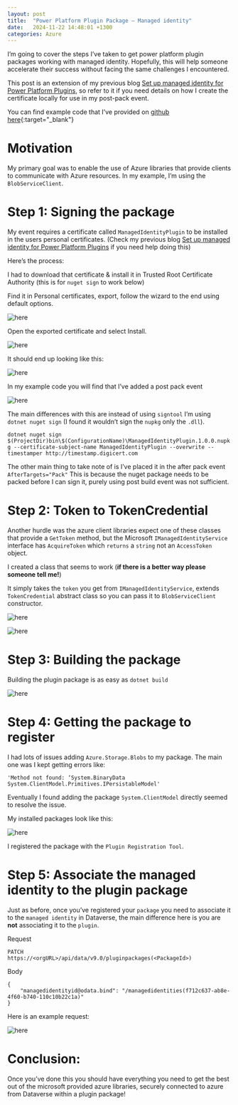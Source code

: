 ```yaml
---
layout: post
title:  "Power Platform Plugin Package – Managed identity"
date:   2024-11-22 14:48:01 +1300
categories: Azure
---
```


I’m going to cover the steps I’ve taken to get power platform plugin packages working with managed identity. Hopefully, this will help someone accelerate their success without facing the same challenges I encountered.

This post is an extension of my previous blog [Set up managed identity for Power Platform Plugins](/azure/2024/10/14/set-up-managed-identity-for-power-platform-plugins.html), so refer to it if you need details on how I create the certificate locally for use in my post-pack event.

You can find example code that I’ve provided on [github here](https://github.com/Cliveo/ManagedIdentityPlugin){:target="_blank"}

# Motivation
My primary goal was to enable the use of Azure libraries that provide clients to communicate with Azure resources. In my example, I’m using the `BlobServiceClient`.

# Step 1: Signing the package

My event requires a certificate called `ManagedIdentityPlugin` to be installed in the users personal certificates. (Check my previous blog [Set up managed identity for Power Platform Plugins](/azure/2024/10/14/set-up-managed-identity-for-power-platform-plugins.html) if you need help doing this)

Here’s the process:

I had to download that certificate & install it in Trusted Root Certificate Authority (this is for `nuget sign` to work below)

Find it in Personal certificates, export, follow the wizard to the end using default options.

![here](/assets/plugin-package/1.png)

Open the exported certificate and select Install.

![here](/assets/plugin-package/2.png)

It should end up looking like this:

![here](/assets/plugin-package/3.png)

In my example code you will find that I’ve added a post pack event

![here](/assets/plugin-package/4.png)

The main differences with this are instead of using `signtool` I’m using `dotnet nuget sign` (I found it wouldn’t sign the `nupkg` only the `.dll`).

`dotnet nuget sign $(ProjectDir)bin\$(ConfigurationName)\ManagedIdentityPlugin.1.0.0.nupkg --certificate-subject-name ManagedIdentityPlugin --overwrite --timestamper http://timestamp.digicert.com`

The other main thing to take note of is I’ve placed it in the after pack event `AfterTargets="Pack"`
This is because the nuget package needs to be packed before I can sign it, purely using post build event was not sufficient.

# Step 2: Token to TokenCredential
Another hurdle was the azure client libraries expect one of these classes that provide a `GetToken` method, but the Microsoft `IManagedIdentityService` interface has `AcquireToken` which `returns` a `string` not an `AccessToken` object.

I created a class that seems to work (**if there is a better way please someone tell me!**) 

It simply takes the `token` you get from `IManagedIdentityService`, extends `TokenCredential` abstract class so you can pass it to `BlobServiceClient` constructor.

![here](/assets/plugin-package/5.png)

![here](/assets/plugin-package/6.png)

# Step 3: Building the package
Building the plugin package is as easy as `dotnet build`

![here](/assets/plugin-package/build.png)


# Step 4: Getting the package to register
I had lots of issues adding `Azure.Storage.Blobs` to my package. The main one was I kept getting errors like:

`'Method not found: ‘System.BinaryData System.ClientModel.Primitives.IPersistableModel'`

Eventually I found adding the package `System.ClientModel` directly seemed to resolve the issue.

My installed packages look like this:

![here](/assets/plugin-package/7.png)

I registered the package with the `Plugin Registration Tool`.

# Step 5: Associate the managed identity to the plugin package
Just as before, once you’ve registered your `package` you need to associate it to the `managed identity` in Dataverse, the main difference here is you are **not** associating it to the `plugin`. 

Request
``` 
PATCH
https://<orgURL>/api/data/v9.0/pluginpackages(<PackageId>)
```

Body
```
{
    "managedidentityid@odata.bind": "/managedidentities(f712c637-ab8e-4f60-b740-110c10b22c1a)"
}
```

Here is an example request:

![here](/assets/plugin-package/8.png)

# Conclusion:
Once you’ve done this you should have everything you need to get the best out of the microsoft provided azure libraries, securely connected to azure from Dataverse within a plugin package!
